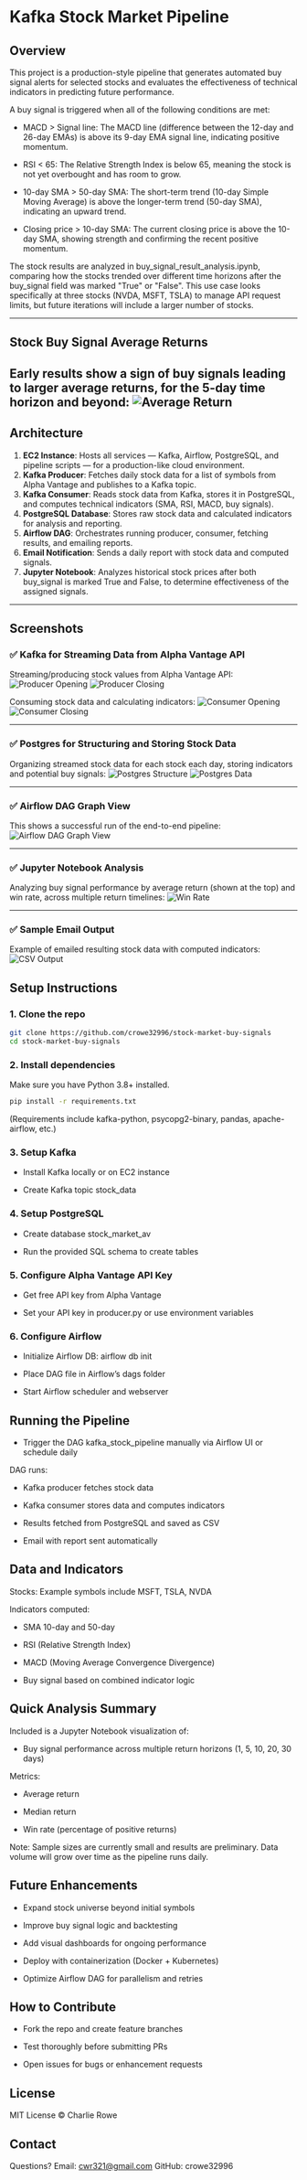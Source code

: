 # Kafka Stock Market Pipeline

## Overview

This project is a production-style pipeline that generates automated buy signal alerts for selected stocks and evaluates the effectiveness of technical indicators in predicting future performance. 

A buy signal is triggered when all of the following conditions are met:
- MACD > Signal line: The MACD line (difference between the 12-day and 26-day EMAs) is above its 9-day EMA signal line, indicating positive momentum.

- RSI < 65: The Relative Strength Index is below 65, meaning the stock is not yet overbought and has room to grow.

- 10-day SMA > 50-day SMA: The short-term trend (10-day Simple Moving Average) is above the longer-term trend (50-day SMA), indicating an upward trend.

- Closing price > 10-day SMA: The current closing price is above the 10-day SMA, showing strength and confirming the recent positive momentum.

The stock results are analyzed in buy_signal_result_analysis.ipynb, comparing how the stocks trended over different time horizons after the buy_signal field was marked "True" or "False". This use case looks specifically at three stocks (NVDA, MSFT, TSLA) to manage API request limits, but future iterations will include a larger number of stocks.

---

## Stock Buy Signal Average Returns
Early results show a sign of buy signals leading to larger average returns, for the 5-day time horizon and beyond:
![Average Return](screenshots/jupyter_buy_signals_avg_return.png)
---

## Architecture

1. **EC2 Instance**: Hosts all services — Kafka, Airflow, PostgreSQL, and pipeline scripts — for a production-like cloud environment.
2. **Kafka Producer**: Fetches daily stock data for a list of symbols from Alpha Vantage and publishes to a Kafka topic.
3. **Kafka Consumer**: Reads stock data from Kafka, stores it in PostgreSQL, and computes technical indicators (SMA, RSI, MACD, buy signals).
4. **PostgreSQL Database**: Stores raw stock data and calculated indicators for analysis and reporting.
5. **Airflow DAG**: Orchestrates running producer, consumer, fetching results, and emailing reports.
6. **Email Notification**: Sends a daily report with stock data and computed signals.
7. **Jupyter Notebook**: Analyzes historical stock prices after both buy_signal is marked True and False, to determine effectiveness of the assigned signals.

---
## Screenshots

### ✅ Kafka for Streaming Data from Alpha Vantage API
Streaming/producing stock values from Alpha Vantage API:
![Producer Opening](screenshots/kafka_producer_opening.png)
![Producer Closing](screenshots/kafka_producer_closing.png)

Consuming stock data and calculating indicators:
![Consumer Opening](screenshots/kafka_consumer_opening.png)
![Consumer Closing](screenshots/kafka_consumer_closing.png)

---

### ✅ Postgres for Structuring and Storing Stock Data
Organizing streamed stock data for each stock each day, storing indicators and potential buy signals:
![Postgres Structure](screenshots/postgres_db_structure.png)
![Postgres Data](screenshots/postgres_db_data.png)

---

### ✅ Airflow DAG Graph View
This shows a successful run of the end-to-end pipeline:
![Airflow DAG Graph View](screenshots/airflow_graph.png)

---

### ✅ Jupyter Notebook Analysis
Analyzing buy signal performance by average return (shown at the top) and win rate, across multiple return timelines:
![Win Rate](screenshots/jupyter_buy_signals_win_rate.png)

---

### ✅ Sample Email Output
Example of emailed resulting stock data with computed indicators:
![CSV Output](screenshots/email_stock_buy_signals.png)

## Setup Instructions

### 1. Clone the repo

```bash
git clone https://github.com/crowe32996/stock-market-buy-signals
cd stock-market-buy-signals
```

### 2. Install dependencies

Make sure you have Python 3.8+ installed.

```bash
pip install -r requirements.txt
```
(Requirements include kafka-python, psycopg2-binary, pandas, apache-airflow, etc.)

### 3. Setup Kafka

- Install Kafka locally or on EC2 instance

- Create Kafka topic stock_data

### 4. Setup PostgreSQL

- Create database stock_market_av

- Run the provided SQL schema to create tables

### 5. Configure Alpha Vantage API Key

- Get free API key from Alpha Vantage

- Set your API key in producer.py or use environment variables

### 6. Configure Airflow

- Initialize Airflow DB: airflow db init

- Place DAG file in Airflow’s dags folder

- Start Airflow scheduler and webserver

## Running the Pipeline
- Trigger the DAG kafka_stock_pipeline manually via Airflow UI or schedule daily

DAG runs:

- Kafka producer fetches stock data

- Kafka consumer stores data and computes indicators

- Results fetched from PostgreSQL and saved as CSV

- Email with report sent automatically

## Data and Indicators
Stocks: Example symbols include MSFT, TSLA, NVDA

Indicators computed:

- SMA 10-day and 50-day

- RSI (Relative Strength Index)

- MACD (Moving Average Convergence Divergence)

- Buy signal based on combined indicator logic

## Quick Analysis Summary
Included is a Jupyter Notebook visualization of:

- Buy signal performance across multiple return horizons (1, 5, 10, 20, 30 days)

Metrics:

- Average return

- Median return

- Win rate (percentage of positive returns)

Note: Sample sizes are currently small and results are preliminary. Data volume will grow over time as the pipeline runs daily.

## Future Enhancements
- Expand stock universe beyond initial symbols

- Improve buy signal logic and backtesting

- Add visual dashboards for ongoing performance

- Deploy with containerization (Docker + Kubernetes)

- Optimize Airflow DAG for parallelism and retries

## How to Contribute
- Fork the repo and create feature branches

- Test thoroughly before submitting PRs

- Open issues for bugs or enhancement requests

## License
MIT License © Charlie Rowe

## Contact
Questions? Email: cwr321@gmail.com
GitHub: crowe32996



